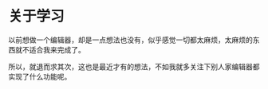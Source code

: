 关于学习
=======

以前想做一个编辑器，却是一点想法也没有，似乎感觉一切都太麻烦，太麻烦的东西就不适合我来完成了。

所以，就退而求其次，这也是最近才有的想法，不如我就多关注下别人家编辑器都实现了什么功能呢。
